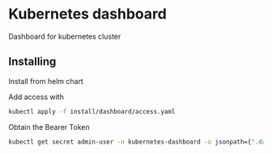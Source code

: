 # Kubernetes dashboard

Dashboard for kubernetes cluster

## Installing

Install from helm chart

Add access with
```sh
kubectl apply -f install/dashboard/access.yaml
```

Obtain the Bearer Token
```sh
kubectl get secret admin-user -n kubernetes-dashboard -o jsonpath={".data.token"} | base64 -d
```